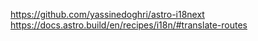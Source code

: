 https://github.com/yassinedoghri/astro-i18next
https://docs.astro.build/en/recipes/i18n/#translate-routes